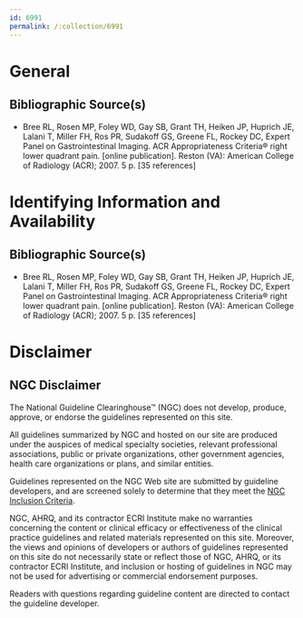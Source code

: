 ```yaml
---
id: 6991
permalink: /:collection/6991
---
```


# General

## Bibliographic Source(s)

- Bree RL, Rosen MP, Foley WD, Gay SB, Grant TH, Heiken JP, Huprich JE, Lalani T, Miller FH, Ros PR, Sudakoff GS, Greene FL, Rockey DC, Expert Panel on Gastrointestinal Imaging. ACR Appropriateness Criteria® right lower quadrant pain. [online publication]. Reston (VA): American College of Radiology (ACR); 2007. 5 p. [35 references]

# Identifying Information and Availability

## Bibliographic Source(s)

- Bree RL, Rosen MP, Foley WD, Gay SB, Grant TH, Heiken JP, Huprich JE, Lalani T, Miller FH, Ros PR, Sudakoff GS, Greene FL, Rockey DC, Expert Panel on Gastrointestinal Imaging. ACR Appropriateness Criteria® right lower quadrant pain. [online publication]. Reston (VA): American College of Radiology (ACR); 2007. 5 p. [35 references]

# Disclaimer

## NGC Disclaimer

The National Guideline Clearinghouse™ (NGC) does not develop, produce, approve, or endorse the guidelines represented on this site.

All guidelines summarized by NGC and hosted on our site are produced under the auspices of medical specialty societies, relevant professional associations, public or private organizations, other government agencies, health care organizations or plans, and similar entities.

Guidelines represented on the NGC Web site are submitted by guideline developers, and are screened solely to determine that they meet the [NGC Inclusion Criteria](/help-and-about/summaries/inclusion-criteria).

NGC, AHRQ, and its contractor ECRI Institute make no warranties concerning the content or clinical efficacy or effectiveness of the clinical practice guidelines and related materials represented on this site. Moreover, the views and opinions of developers or authors of guidelines represented on this site do not necessarily state or reflect those of NGC, AHRQ, or its contractor ECRI Institute, and inclusion or hosting of guidelines in NGC may not be used for advertising or commercial endorsement purposes.

Readers with questions regarding guideline content are directed to contact the guideline developer.

